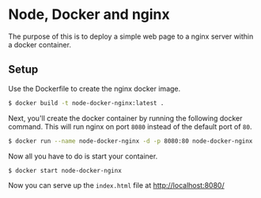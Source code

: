 # Node, Docker and nginx

The purpose of this is to deploy a simple web page to a nginx server within a docker container. 

## Setup

Use the Dockerfile to create the nginx docker image.

```bash
$ docker build -t node-docker-nginx:latest .
```

Next, you'll create the docker container by running the following docker command.  This will run nginx on port `8080` instead of the default port of `80`.

```bash
$ docker run --name node-docker-nginx -d -p 8080:80 node-docker-nginx
```

Now all you have to do is start your container.

```bash
$ docker start node-docker-nginx
```

Now you can serve up the `index.html` file at [http://localhost:8080/](http://localhost:8080/)
